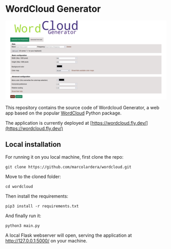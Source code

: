 # WordCloud Generator

![Application screenshot](screenshot.png)

This repository contains the source code of Wordcloud Generator, a web app based on the popular [WordCloud](http://amueller.github.io/word_cloud/) Python package.

The application is currently deployed at [https://wordcloud.fly.dev/](https://wordcloud.fly.dev/)

## Local installation

For running it on you local machine, first clone the repo:

```
git clone https://github.com/marcolardera/wordcloud.git
```

Move to the cloned folder:

```
cd wordcloud
```

Then install the requirements:

```
pip3 install -r requirements.txt
```

And finally run it:

```
python3 main.py
```

A local Flask webserver will open, serving the application at http://127.0.0.1:5000/ on your machine.
